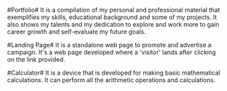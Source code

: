 #Portfolio#
It is a compilation of my personal and professional material that exemplifies my skills, educational background and some of my projects.
It also shows my talents and my dedication to explore and work more to gain career growth and self-evaluate my future goals.

#Landing Page#
It is a standalone web page to promote and advertise a campaign.
It's a web page developed where a 'visitor' lands after clicking on the link provided.

#Calculator#
It is a device that is developed for making basic mathematical calculations.
It can perform all the arithmetic operations and calculations.
